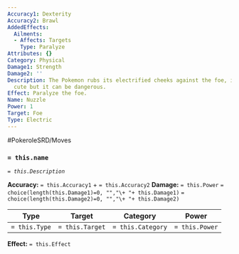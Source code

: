 ```yaml
---
Accuracy1: Dexterity
Accuracy2: Brawl
AddedEffects:
  Ailments:
  - Affects: Targets
    Type: Paralyze
Attributes: {}
Category: Physical
Damage1: Strength
Damage2: ''
Description: The Pokemon rubs its electrified cheeks against the foe, it looks very
  cute but it can be dangerous.
Effect: Paralyze the foe.
Name: Nuzzle
Power: 1
Target: Foe
Type: Electric
---
```


#PokeroleSRD/Moves

### `= this.name` 
*`= this.Description`*

**Accuracy:** `= this.Accuracy1` + `= this.Accuracy2`
**Damage:** `= this.Power` `= choice(length(this.Damage1)=0, "","\+ "+ this.Damage1)` `= choice(length(this.Damage2)=0, "","\+ "+ this.Damage2)`

| Type          | Target          | Category          | Power          |
| ------------- | --------------- | ----------------  | -------------- |
| `= this.Type` | `= this.Target` | `= this.Category` | `= this.Power` | 

**Effect:** `= this.Effect`